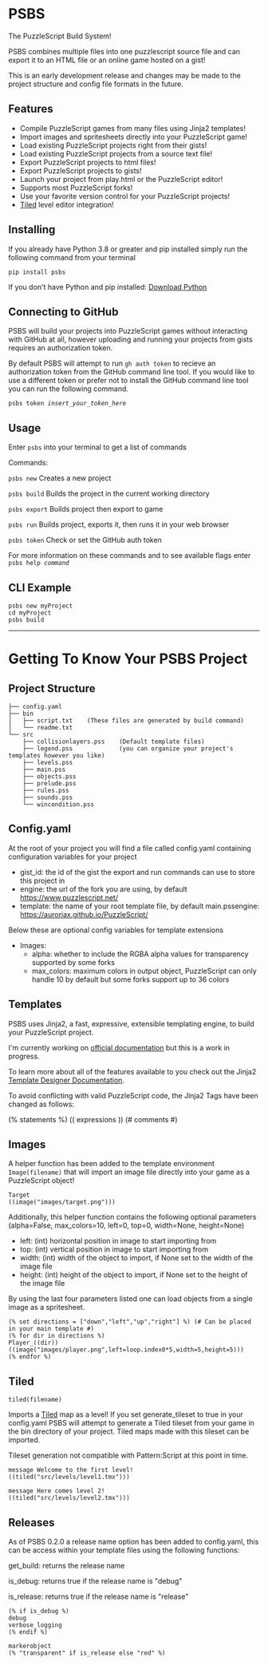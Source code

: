 # PSBS

The PuzzleScript Build System!

PSBS combines multiple files into one puzzlescript source file and can export it to an HTML file or an online game hosted on a gist!

This is an early development release and changes may be made to the project structure and config file formats in the future.

## Features

 - Compile PuzzleScript games from many files using Jinja2 templates!
 - Import images and spritesheets directly into your PuzzleScript game!
 - Load existing PuzzleScript projects right from their gists!
 - Load existing PuzzleScript projects from a source text file!
 - Export PuzzleScript projects to html files!
 - Export PuzzleScript projects to gists!
 - Launch your project from play.html or the PuzzleScript editor!
 - Supports most PuzzleScript forks!
 - Use your favorite version control for your PuzzleScript projects!
 - [Tiled](https://www.mapeditor.org/) level editor integration!

## Installing

If you already have Python 3.8 or greater and pip installed simply run the following command from your terminal

`pip install psbs`

If you don't have Python and pip installed: [Download Python](https://www.python.org/downloads/)

## Connecting to GitHub

PSBS will build your projects into PuzzleScript games without interacting with GitHub at all, however uploading and running your projects from gists requires an authorization token.

By default PSBS will attempt to run `gh auth token` to recieve an authorization token from the GitHub command line tool.  If you would like to use a different token or prefer not to install the GitHub command line tool you can run the following command.

`psbs token `*`insert_your_token_here`*

## Usage

Enter `psbs` into your terminal to get a list of commands

Commands:

`psbs new` Creates a new project

`psbs build` Builds the project in the current working directory

`psbs export` Builds project then export to game

`psbs run` Builds project, exports it, then runs it in your web browser

`psbs token` Check or set the GitHub auth token

For more information on these commands and to see available flags enter `psbs help `*`command`*

## CLI Example

    psbs new myProject
    cd myProject
    psbs build


---

# Getting To Know Your PSBS Project

## Project Structure

    ├── config.yaml
    ├── bin
    │   ├── script.txt    (These files are generated by build command)
    │   └── readme.txt
    └── src
        ├── collisionlayers.pss    (Default template files)
        ├── legend.pss             (you can organize your project's templates however you like)
        ├── levels.pss
        ├── main.pss
        ├── objects.pss
        ├── prelude.pss
        ├── rules.pss
        ├── sounds.pss
        └── wincondition.pss


## Config.yaml

At the root of your project you will find a file called config.yaml containing configuration variables for your project

- gist_id: the id of the gist the export and run commands can use to store this project in
- engine: the url of the fork you are using, by default https://www.puzzlescript.net/
- template: the name of your root template file, by default main.pssengine: https://auroriax.github.io/PuzzleScript/

Below these are optional config variables for template extensions

- Images:
  - alpha: whether to include the RGBA alpha values for transparency supported by some forks
  - max_colors: maximum colors in output object, PuzzleScript can only handle 10 by default but some forks support up to 36 colors


## Templates

PSBS uses Jinja2, a fast, expressive, extensible templating engine, to build your PuzzleScript project.

I'm currently working on [official documentation](https://jcmiller11.github.io/PSBS/) but this is a work in progress.

To learn more about all of the features available to you check out the Jinja2 [Template Designer Documentation](https://jinja.palletsprojects.com/en/3.1.x/templates/).

To avoid conflicting with valid PuzzleScript code, the Jinja2 Tags have been changed as follows:

(% statements %) (( expressions )) (# comments #)

## Images

A helper function has been added to the template environment `Image(filename)` that will import an image file directly into your game as a PuzzleScript object!

    Target
    ((image("images/target.png")))

Additionally, this helper function contains the following optional parameters (alpha=False, max_colors=10, left=0, top=0, width=None, height=None)

- left: (int) horizontal position in image to start importing from
- top: (int) vertical position in image to start importing from
- width: (int) width of the object to import, if None set to the width of the image file
- height: (int) height of the object to import, if None set to the height of the image file

By using the last four parameters listed one can load objects from a single image as a spritesheet.

    (% set directions = ["down","left","up","right"] %) (# Can be placed in your main template #)
    (% for dir in directions %)
    Player_((dir))
    ((image("images/player.png",left=loop.index0*5,width=5,height=5)))
    (% endfor %)

## Tiled

`tiled(filename)`

Imports a [Tiled](https://www.mapeditor.org) map as a level!  If you set generate_tileset to true in your config.yaml PSBS will attempt to generate a Tiled tileset from your game in the bin directory of your project.  Tiled maps made with this tileset can be imported.

Tileset generation not compatible with Pattern:Script at this point in time.

```
message Welcome to the first level!
((tiled("src/levels/level1.tmx")))

message Here comes level 2!
((tiled("src/levels/level2.tmx")))
```

## Releases

As of PSBS 0.2.0 a release name option has been added to config.yaml, this can be access within your template files using the following functions:

get_build: returns the release name

is_debug: returns true if the release name is "debug"

is_release: returns true if the release name is "release"

```
(% if is_debug %)
debug
verbose_logging
(% endif %)
```

```
markerobject
(% "transparent" if is_release else "red" %)
```
